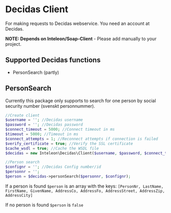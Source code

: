 # Decidas Client

For making requests to Decidas webservice. You need an account at Decidas.

**NOTE: Depends on Inteleon/Soap-Client** - Please add manually to your project.

## Supported Decidas functions

- PersonSearch (partly)

## PersonSearch

Currently this package only supports to search for one person by social security number (svenskt personnummer).

```php
//Create client
$username = ''; //Decidas username
$password = ''; //Decidas password
$connect_timeout = 5000; //Connect timeout in ms
$timeout = 5000; //Timeout in ms
$connect_attempts = 1; //Reconnect attempts if connection is failed
$verify_certificate = true; //Verify the SSL certificate
$cache_wsdl = true; //Cache the WSDL file
$decidas = new Inteleon\Decidas\Client($username, $password, $connect_timeout, $timeout, $connect_attempts, $verify_certificate, $cache_wsdl);

//Person search
$confignr = ''; //Decidas Config number/id
$personnr = '';
$person = $decidas->personSearch($personnr, $confignr);
```

If a person is found `$person` is an array with the keys: `[PersonNr, LastName, FirstName, GivenName, AddressCo, AddressFo, AddressStreet, AddressZip, AddressCity]`

If no person is found `$person` is `false`
